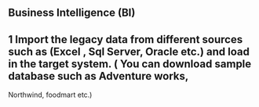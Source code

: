 ## Business Intelligence (BI)

## 1 Import the legacy data from different sources such as (Excel , Sql Server, Oracle etc.) and load in the target system. ( You can download sample database such as Adventure works, 
Northwind, foodmart etc.)
